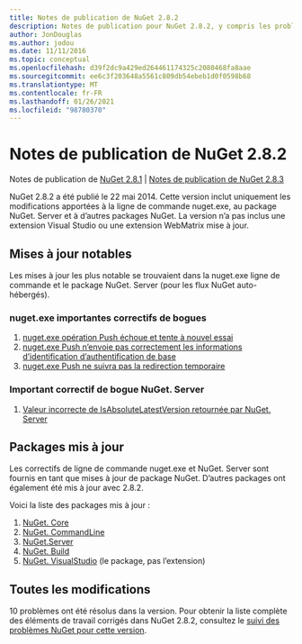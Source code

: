 ```yaml
---
title: Notes de publication de NuGet 2.8.2
description: Notes de publication pour NuGet 2.8.2, y compris les problèmes connus, les correctifs de bogues, les fonctionnalités ajoutées et DCR.
author: JonDouglas
ms.author: jodou
ms.date: 11/11/2016
ms.topic: conceptual
ms.openlocfilehash: d39f2dc9a429ed264461174325c2080468fa8aae
ms.sourcegitcommit: ee6c3f203648a5561c809db54ebeb1d0f0598b68
ms.translationtype: MT
ms.contentlocale: fr-FR
ms.lasthandoff: 01/26/2021
ms.locfileid: "98780370"
---
```

# <a name="nuget-282-release-notes"></a>Notes de publication de NuGet 2.8.2

Notes de publication de [NuGet 2.8.1](../release-notes/nuget-2.8.1.md)  |  [Notes de publication de NuGet 2.8.3](../release-notes/nuget-2.8.3.md)

NuGet 2.8.2 a été publié le 22 mai 2014.  Cette version inclut uniquement les modifications apportées à la ligne de commande nuget.exe, au package NuGet. Server et à d’autres packages NuGet.  La version n’a pas inclus une extension Visual Studio ou une extension WebMatrix mise à jour.

## <a name="notable-updates"></a>Mises à jour notables

Les mises à jour les plus notable se trouvaient dans la nuget.exe ligne de commande et le package NuGet. Server (pour les flux NuGet auto-hébergés).

### <a name="important-nugetexe-bug-fixes"></a>nuget.exe importantes correctifs de bogues

1. [nuget.exe opération Push échoue et tente à nouvel essai](https://nuget.codeplex.com/workitem/4000)
1. [nuget.exe Push n’envoie pas correctement les informations d’identification d’authentification de base](https://nuget.codeplex.com/workitem/4109)
1. [nuget.exe Push ne suivra pas la redirection temporaire](https://nuget.codeplex.com/workitem/4050)

### <a name="important-nugetserver-bug-fix"></a>Important correctif de bogue NuGet. Server

1. [Valeur incorrecte de IsAbsoluteLatestVersion retournée par NuGet. Server](https://nuget.codeplex.com/workitem/4147)

## <a name="packages-updated"></a>Packages mis à jour

Les correctifs de ligne de commande nuget.exe et NuGet. Server sont fournis en tant que mises à jour de package NuGet.  D’autres packages ont également été mis à jour avec 2.8.2.

Voici la liste des packages mis à jour :

1. [NuGet. Core](https://www.nuget.org/packages/NuGet.Core/)
1. [NuGet. CommandLine](https://www.nuget.org/packages/NuGet.CommandLine/)
1. [NuGet.Server](https://www.nuget.org/packages/NuGet.Server/)
1. [NuGet. Build](https://www.nuget.org/packages/NuGet.Build/)
1. [NuGet. VisualStudio](https://www.nuget.org/packages/NuGet.VisualStudio/) (le package, pas l’extension)

## <a name="all-changes"></a>Toutes les modifications
10 problèmes ont été résolus dans la version. Pour obtenir la liste complète des éléments de travail corrigés dans NuGet 2.8.2, consultez le [suivi des problèmes NuGet pour cette version](https://nuget.codeplex.com/workitem/list/advanced?keyword=&status=All&type=All&priority=All&release=NuGet%202.8.2&assignedTo=All&component=All&sortField=LastUpdatedDate&sortDirection=Descending&page=0&reasonClosed=All).
